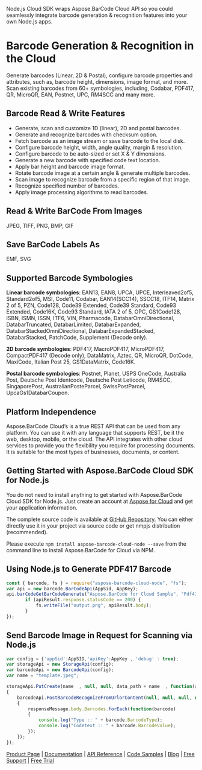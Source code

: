 Node.js Cloud SDK wraps Aspose.BarCode Cloud API so you could seamlessly integrate barcode generation & recognition features into your own Node.js apps.

# Barcode Generation & Recognition in the Cloud
Generate barcodes (Linear, 2D & Postal), configure barcode properties and attributes, such as, barcode height, dimensions, image format, and more. Scan existing barcodes from 60+ symbologies, including, Codabar, PDF417, QR, MicroQR, EAN, Postnet, UPC, RM4SCC and many more.

## Barcode Read & Write Features

- Generate, scan and customize 1D (linear), 2D and postal barcodes.
- Generate and recognize barcodes with checksum option.
- Fetch barcode as an image stream or save barcode to the local disk.
- Configure barcode height, width, angle quality, margin & resolution.
- Configure barcode to be auto-sized or set X & Y dimensions.
- Generate a new barcode with specified code text location.
- Apply bar height and barcode image format.
- Rotate barcode image at a certain angle & generate multiple barcodes.
- Scan image to recognize barcode from a specific region of that image.
- Recognize specified number of barcodes.
- Apply image processing algorithms to read barcodes.

## Read & Write BarCode From Images

JPEG, TIFF, PNG, BMP, GIF

## Save BarCode Labels As

EMF, SVG

## Supported Barcode Symbologies

**Linear barcode symbologies**:
EAN13, EAN8, UPCA, UPCE, Interleaved2of5, Standard2of5, MSI, Code11, Codabar, EAN14(SCC14), SSCC18, ITF14, Matrix 2 of 5, PZN, Code128, Code39 Extended, Code39 Standard, Code93 Extended, Code16K, Code93 Standard, IATA 2 of 5, OPC, GS1Code128, ISBN, ISMN, ISSN, ITF6, VIN, Pharmacode, DatabarOmniDirectional, DatabarTruncated, DatabarLimited, DatabarExpanded, DatabarStackedOmniDirectional, DatabarExpandedStacked, DatabarStacked, PatchCode, Supplement (Decode only).

**2D barcode symbologies**:
PDF417, MacroPDF417, MicroPDF417, CompactPDF417 (Decode only), DataMatrix, Aztec, QR, MicroQR, DotCode, MaxiCode, Italian Post 25, GS1DataMatrix, Code16K.

**Postal barcode symbologies**:
Postnet, Planet, USPS OneCode, Australia Post, Deutsche Post Identcode, Deutsche Post Leticode, RM4SCC, SingaporePost, AustralianPosteParcel, SwissPostParcel, UpcaGs1DatabarCoupon.

## Platform Independence

Aspose.BarCode Cloud’s is a true REST API that can be used from any platform. You can use it with any language that supports REST, be it the web, desktop, mobile, or the cloud. The API integrates with other cloud services to provide you the flexibility you require for processing documents. It is suitable for the most types of businesses, documents, or content.

## Getting Started with Aspose.BarCode Cloud SDK for Node.js

You do not need to install anything to get started with Aspose.BarCode Cloud SDK for Node.js. Just create an account at [Aspose for Cloud](https://dashboard.aspose.cloud/#/apps) and get your application information.

The complete source code is available at [GitHub Repository](https://github.com/aspose-barcode-cloud/aspose-barcode-cloud-node). You can either directly use it in your project via source code or get nmpjs distribution (recommended).

Please execute `npm install aspose-barcode-cloud-node --save` from the command line to install Aspose.BarCode for Cloud via NPM.

## Using Node.js to Generate PDF417 Barcode

```js
const { barcode, fs } = require("aspose-barcode-cloud-node", "fs");
var api = new barcode.BarCodeApi(AppSid, AppKey);
api.barCodeGetBarCodeGenerate("Aspose.BarCode for Cloud Sample", "Pdf417", "png").then((apiResult) => {
       if (apiResult.response.statusCode == 200) {
           fs.writeFile("output.png", apiResult.body);
       }
});
```

## Send Barcode Image in Request for Scanning via Node.js
```js
var config = {'appSid':AppSID,'apiKey':AppKey , 'debug' : true};
var storageApi = new StorageApi(config);
var barcodeApi = new BarcodeApi(config);
var name = "template.jpeg";

storageApi.PutCreate(name  , null, null, data_path + name  , function(responseMessage) 
{
	barcodeApi.PostBarcodeRecognizeFromUrlorContent(null, null, null, null, null, data_path + name, function(responseMessage) 
	{		
		responseMessage.body.Barcodes.forEach(function(barcode) 
		{
			console.log("Type :: " + barcode.BarcodeType);
			console.log("Codetext :: " + barcode.BarcodeValue);
		});
	});
});
```

[Product Page](https://products.aspose.cloud/barcode/nodejs) | [Documentation](https://docs.aspose.cloud/display/barcodecloud/Home) | [API Reference](https://apireference.aspose.cloud/barcode/) | [Code Samples](https://github.com/aspose-barcode-cloud/aspose-barcode-cloud-node) | [Blog](https://blog.aspose.cloud/category/barcode/) | [Free Support](https://forum.aspose.cloud/c/barcode) | [Free Trial](https://dashboard.aspose.cloud/#/apps)